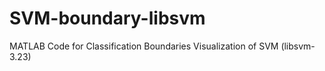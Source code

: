 # SVM-boundary-libsvm
 MATLAB Code for Classification Boundaries Visualization of SVM (libsvm-3.23)
